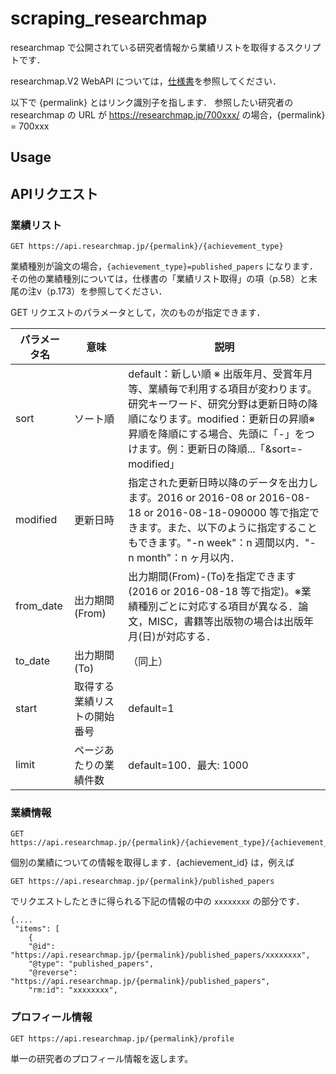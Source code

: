 # scraping_researchmap

researchmap で公開されている研究者情報から業績リストを取得するスクリプトです．

researchmap.V2 WebAPI については，[仕様書](https://researchmap.jp/public/organ/WebAPI)を参照してください．

以下で  {permalink} とはリンク識別子を指します．
参照したい研究者の researchmap の URL が https://researchmap.jp/700xxx/ の場合，{permalink} = 700xxx

## Usage



## APIリクエスト

### 業績リスト
```
GET https://api.researchmap.jp/{permalink}/{achievement_type}
```
業績種別が論文の場合，`{achievement_type}=published_papers` になります．
その他の業績種別については，仕様書の「業績リスト取得」の項（p.58）と末尾の注v（p.173）を参照してください．

GET リクエストのパラメータとして，次のものが指定できます．

| パラメータ名 | 意味 | 説明 |
| ---- | ---- | ---- |
| sort | ソート順 | default：新しい順 ※ 出版年月、受賞年月等、業績毎で利用する項目が変わります。研究キーワード、研究分野は更新日時の降順になります。modified：更新日の昇順※ 昇順を降順にする場合、先頭に「-」をつけます。例：更新日の降順...「&sort=-modified」|
| modified | 更新日時 |指定された更新日時以降のデータを出力します。2016 or 2016-08 or 2016-08-18 or 2016-08-18-090000 等で指定できます。また、以下のように指定することもできます。"-n week"：n 週間以内．"-n month"：n ヶ月以内．|
|from_date | 出力期間(From) | 出力期間(From)-(To)を指定できます(2016 or 2016-08-18 等で指定)。※業績種別ごとに対応する項目が異なる．論文，MISC，書籍等出版物の場合は出版年月(日)が対応する．|
|to_date | 出力期間(To) | （同上）|
|start | 取得する業績リストの開始番号 | default=1 |
|limit | ページあたりの業績件数 | default=100．最大: 1000|

### 業績情報
```
GET https://api.researchmap.jp/{permalink}/{achievement_type}/{achievement_id}
```
個別の業績についての情報を取得します．{achievement_id} は，例えば
```
GET https://api.researchmap.jp/{permalink}/published_papers
```
でリクエストしたときに得られる下記の情報の中の `xxxxxxxx` の部分です．
```
{....
 "items": [
    {
    "@id": "https://api.researchmap.jp/{permalink}/published_papers/xxxxxxxx",
    "@type": "published_papers",
    "@reverse": "https://api.researchmap.jp/{permalink}/published_papers",
    "rm:id": "xxxxxxxx",
```

### プロフィール情報
```
GET https://api.researchmap.jp/{permalink}/profile
```
単一の研究者のプロフィール情報を返します。



